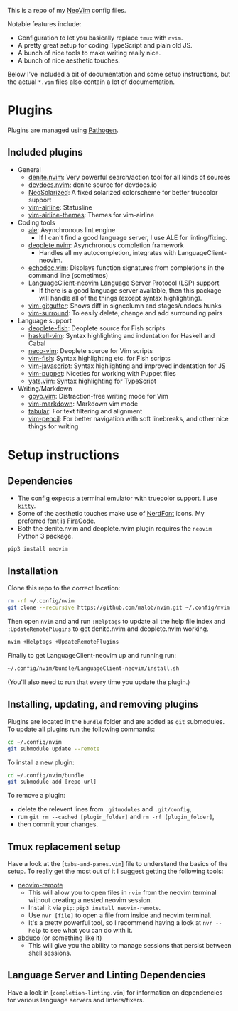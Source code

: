 This is a repo of my [NeoVim](https://neovim.io) config files.

Notable features include:
* Configuration to let you basically replace `tmux` with `nvim`.
* A pretty great setup for coding TypeScript and plain old JS.
* A bunch of nice tools to make writing really nice.
* A bunch of nice aesthetic touches.

Below I've included a bit of documentation and some setup instructions, but the actual `*.vim` files also contain a lot of documentation.

# Plugins
Plugins are managed using [Pathogen](https://github.com/tpope/vim-pathogen).

## Included plugins
* General
  * [denite.nvim](https://github.com/Shougo/denite.nvim): Very powerful search/action tool for all kinds of sources
  * [devdocs.nvim](https://github.com/iamcco/devdocs.nvim): denite source for devdocs.io
  * [NeoSolarized](https://github.com/icymind/NeoSolarized): A fixed solarized colorscheme for better truecolor support
  * [vim-airline](https://github.com/vim-airline/vim-airline): Statusline
  * [vim-airline-themes](https://github.com/vim-airline/vim-airline-themes): Themes for vim-airline
* Coding tools
  * [ale](https://github.com/w0rp/ale): Asynchronous lint engine
    * If I can't find a good language server, I use ALE for linting/fixing.
  * [deoplete.nvim](https://github.com/Shougo/deoplete.nvim): Asynchronous completion framework
    * Handles all my autocompletion, integrates with LanguageClient-neovim.
  * [echodoc.vim](https://github.com/Shougo/echodoc.vim): Displays function signatures from completions in the command line (sometimes)
  * [LanguageClient-neovim](https://github.com/autozimu/LanguageClient-neovim) Language Server Protocol (LSP) support
    * If there is a good language server available, then this package will handle all of the things (except syntax highlighting).
  * [vim-gitgutter](https://github.com/airblade/vim-gitgutter): Shows diff in signcolumn and stages/undoes hunks
  * [vim-surround](https://github.com/tpope/vim-surround): To easily delete, change and add surrounding pairs
* Language support
  * [deoplete-fish](https://github.com/ponko2/deoplete-fish): Deoplete source for Fish scripts
  * [haskell-vim](https://github.com/neovimhaskell/haskell-vim): Syntax highlighting and indentation for Haskell and Cabal
  * [neco-vim](https://github.com/Shougo/neco-vim): Deoplete source for Vim scripts
  * [vim-fish](https://github.com/dag/vim-fish): Syntax highlighting etc. for Fish scripts
  * [vim-javascript](https://github.com/pangloss/vim-javascript): Syntax highlighting and improved indentation for JS
  * [vim-puppet](https://github.com/rodjek/vim-puppet): Niceties for working with Puppet files
  * [yats.vim](https://github.com/HerringtonDarkholme/yats.vim): Syntax highlighting for TypeScript
* Writing/Markdown
  * [goyo.vim](https://github.com/junegunn/goyo.vim): Distraction-free writing mode for Vim
  * [vim-markdown](https://github.com/gabrielelana/vim-markdown): Markdown vim mode
  * [tabular](https://github.com/godlygeek/tabular): For text filtering and alignment
  * [vim-pencil](https://github.com/reedes/vim-pencil): For better navigation with soft linebreaks, and other nice things for writing

# Setup instructions

## Dependencies
* The config expects a terminal emulator with truecolor support. I use [`kitty`](https://sw.kovidgoyal.net/kitty/).
* Some of the aesthetic touches make use of [NerdFont](https://nerdfonts.com) icons. My preferred font is [FiraCode](https://github.com/ryanoasis/nerd-fonts/tree/master/patched-fonts/FiraCode).
* Both the denite.nvim and deoplete.nvim plugin requires the `neovim` Python 3 package.
```bash
pip3 install neovim
```

## Installation
Clone this repo to the correct location:
```bash
rm -rf ~/.config/nvim
git clone --recursive https://github.com/malob/nvim.git ~/.config/nvim
```

Then open `nvim` and and run `:Helptags` to update all the help file index and `:UpdateRemotePlugins` to get denite.nvim and deoplete.nvim working.
```bash
nvim +Helptags +UpdateRemotePlugins
```

Finally to get LanguageClient-neovim up and running run:
```bash
~/.config/nvim/bundle/LanguageClient-neovim/install.sh
```
(You'll also need to run that every time you update the plugin.)

## Installing, updating, and removing plugins
Plugins are located in the `bundle` folder and are added as `git` submodules. To update all plugins run the following commands:
```bash
cd ~/.config/nvim
git submodule update --remote
```

To install a new plugin:
```bash
cd ~/.config/nvim/bundle
git submodule add [repo url]
```

To remove a plugin:
  * delete the relevent lines from `.gitmodules` and `.git/config`,
  * run `git rm --cached [plugin_folder]` and `rm -rf [plugin_folder]`,
  * then commit your changes.

## Tmux replacement setup
Have a look at the [`tabs-and-panes.vim`] file to understand the basics of the setup. To really get the most out of it I suggest getting the following tools:
* [neovim-remote](https://github.com/mhinz/neovim-remote)
  * This will allow you to open files in `nvim` from the neovim terminal without creating a nested neovim session.
  * Install it via `pip`: `pip3 install neovim-remote`.
  * Use `nvr [file]` to open a file from inside and neovim terminal.
  * It's a pretty powerful tool, so I recommend having a look at `nvr --help` to see what you can do with it.
* [abduco](https://github.com/martanne/abduco) (or something like it)
  * This will give you the ability to manage sessions that persist between shell sessions.

## Language Server and Linting Dependencies
Have a look in [`completion-linting.vim`] for information on dependencies for various language servers and linters/fixers.

